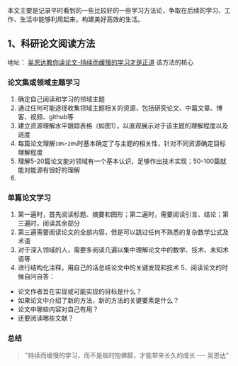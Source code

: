 本文主要是记录平时看到的一些比较好的一些学习方法论，争取在后续的学习、工作、生活中能够利用起来，构建美好高效的生活。

## 1、科研论文阅读方法
地址： [吴恩达教你读论文-持续而缓慢的学习才是正道](https://www.jiqizhixin.com/articles/2020-07-17-6)
该方法的核心
### 论文集或领域主题学习
1. 确定自己阅读和学习的领域主题
2. 通过任何可能途径收集领域主题相关的资源，包括研究论文、中篇文章、博客、视频、github等
3. 建立资源理解水平跟踪表格（如图1），以直观展示对于该主题的理解程度以及进度
4. 每篇论文理解`10%`-`20%`时基本确定了与主题的相关性，针对不同资源确定目标理解程度
5. 理解5-20篇论文能对领域有一个基本认识，足够作出技术实现；50-100篇就能对能源有很好的理解
6. 

### 单篇论文学习
1. 第一遍时，首先阅读标题、摘要和图形；第二遍时，需要阅读引言、结论；第三遍时，阅读其余部分
2. 第三遍需要阅读论文的全部内容，但是可以跳过任何不熟悉的复杂数学公式及术语
3. 对于深入领域的人，需要多阅读几遍以集中理解论文中的数学、技术、未知术语等
4. 进行结构化注释，用自己的话总结论文中的关键发现和技术
5、阅读论文的时候自问自答：
  * 论文作者旨在实现或可能实现的目标是什么？
  * 如果论文中介绍了新的方法，新的方法的关键要素是什么？
  * 论文中哪些内容对自己有用？
  * 还要阅读哪些文献？

### 总结
> "持续而缓慢的学习，而不是临时抱佛脚，才能带来长久的成长   --- 吴恩达"
